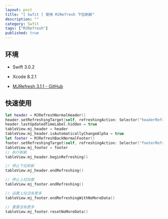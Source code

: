 ```yaml
---
layout: post
title: "[ Swfit ] 使用 MJRefresh 下拉刷新"
description: ""
category: Swfit
tags: ["MJRefresh"]
published: true
---
```


## 环境

* Swift 3.0.2

* Xcode 8.2.1

* [MJRefresh 3.1.1 - GitHub](https://github.com/CoderMJLee/MJRefresh)

## 快速使用

```swift
let header = MJRefreshNormalHeader()
header.setRefreshingTarget(self, refreshingAction: Selector("headerRefresh"))
header.lastUpdatedTimeLabel.hidden = true
tableView.mj_header = header
tableView.mj_header.isAutomaticallyChangeAlpha = true
let footer = MJRefreshBackNormalFooter()
footer.setRefreshingTarget(self, refreshingAction: Selector("footerRefresh"))
tableView.mj_footer = footer
// 执行刷新
tableView.mj_header.beginRefreshing()

// 停止下拉刷新
tableView.mj_header.endRefreshing()

// 停止上拉加载
tableView.mj_footer.endRefreshing()

// 设置上拉没有更多
tableView.mj_footer.endRefreshingWithNoMoreData()

// 重置没有更多
tableView.mj_footer.resetNoMoreData()
```